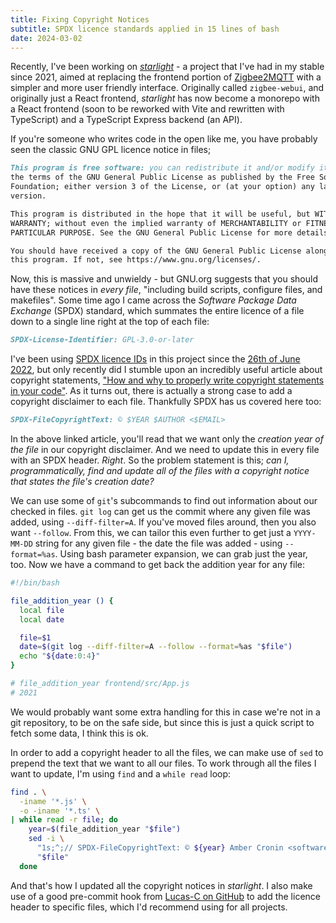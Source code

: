 ```yaml
---
title: Fixing Copyright Notices
subtitle: SPDX licence standards applied in 15 lines of bash
date: 2024-03-02
---
```


Recently, I've been working on [_starlight_][5] - a project that I've had in my
stable since 2021, aimed at replacing the frontend portion of [Zigbee2MQTT][0]
with a simpler and more user friendly interface. Originally called
`zigbee-webui`, and originally just a React frontend, _starlight_ has now become
a monorepo with a React frontend (soon to be reworked with Vite and rewritten
with TypeScript) and a TypeScript Express backend (an API).

If you're someone who writes code in the open like me, you have probably seen
the classic GNU GPL licence notice in files;

```md
This program is free software: you can redistribute it and/or modify it under
the terms of the GNU General Public License as published by the Free Software
Foundation; either version 3 of the License, or (at your option) any later
version.

This program is distributed in the hope that it will be useful, but WITHOUT ANY
WARRANTY; without even the implied warranty of MERCHANTABILITY or FITNESS FOR A
PARTICULAR PURPOSE. See the GNU General Public License for more details.

You should have received a copy of the GNU General Public License along with
this program. If not, see https://www.gnu.org/licenses/.
```

Now, this is massive and unwieldy - but GNU.org suggests that you should have
these notices in _every file_, "including build scripts, configure files, and
makefiles". Some time ago I came across the _Software Package Data Exchange_
(SPDX) standard, which summates the entire licence of a file down to a single
line right at the top of each file:

```md
SPDX-License-Identifier: GPL-3.0-or-later
```

I've been using [SPDX licence IDs][1] in this project since the [26th of June
2022][2], but only recently did I stumble upon an incredibly useful article
about copyright statements, ["How and why to properly write copyright statements
in your code"][3]. As it turns out, there is actually a strong case to add a
copyright disclaimer to each file. Thankfully SPDX has us covered here too:

```md
SPDX-FileCopyrightText: © $YEAR $AUTHOR <$EMAIL>
```

In the above linked article, you'll read that we want only the _creation year
of the file_ in our copyright disclaimer. And we need to update this in every
file with an SPDX header. _Right_. So the problem statement is this; _can I,
programmatically, find and update all of the files with a copyright notice that
states the file's creation date?_

We can use some of `git`'s subcommands to find out information about our checked
in files. `git log` can get us the commit where any given file was added, using
`--diff-filter=A`. If you've moved files around, then you also want `--follow`.
From this, we can tailor this even further to get just a `YYYY-MM-DD` string for
any given file - the date the file was added - using `--format=%as`. Using bash
parameter expansion, we can grab just the year, too. Now we have a command to
get back the addition year for any file:

```sh
#!/bin/bash

file_addition_year () {
  local file
  local date

  file=$1
  date=$(git log --diff-filter=A --follow --format=%as "$file")
  echo "${date:0:4}"
}

# file_addition_year frontend/src/App.js
# 2021
```

We would probably want some extra handling for this in case we're not in a git
repository, to be on the safe side, but since this is just a quick script to
fetch some data, I think this is ok.

In order to add a copyright header to all the files, we can make use of `sed` to
prepend the text that we want to all our files. To work through all the files I
want to update, I'm using `find` and a `while read` loop:

```sh
find . \
  -iname '*.js' \
  -o -iname '*.ts' \
| while read -r file; do
    year=$(file_addition_year "$file")
    sed -i \
      "1s;^;// SPDX-FileCopyrightText: © ${year} Amber Cronin <software@amber.vision>\n;" \
      "$file"
  done
```

And that's how I updated all the copyright notices in _starlight_. I also make
use of a good pre-commit hook from [Lucas-C on GitHub][4] to add the licence
header to specific files, which I'd recommend using for all projects.

[0]: https://www.zigbee2mqtt.io/
[1]: https://spdx.dev/learn/handling-license-info/
[2]: https://github.com/amberstarlight/starlight/commit/6eece984ad4739a6a32539cf336c8ace39b29795
[3]: https://matija.suklje.name/how-and-why-to-properly-write-copyright-statements-in-your-code
[4]: https://github.com/Lucas-C/pre-commit-hooks?tab=readme-ov-file#insert-license
[5]: https://github.com/amberstarlight/starlight
